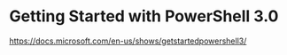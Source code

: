 # Getting Started with PowerShell 3.0
https://docs.microsoft.com/en-us/shows/getstartedpowershell3/


